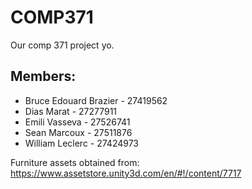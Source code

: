 # COMP371
Our comp 371 project yo.

## Members:
* Bruce Edouard Brazier - 27419562
* Dias Marat - 27277911
* Emili Vasseva - 27526741
* Sean Marcoux - 27511876
* William Leclerc - 27424973


Furniture assets obtained from: https://www.assetstore.unity3d.com/en/#!/content/7717
